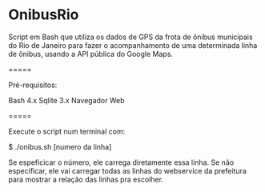 OnibusRio
=========

Script em Bash que utiliza os dados de GPS da frota de ônibus municipais do Rio de Janeiro para fazer o acompanhamento de uma determinada linha de ônibus, usando a API pública do Google Maps.

=====

Pré-requisitos:

Bash 4.x
Sqlite 3.x
Navegador Web

=====

Execute o script num terminal com:

$ ./onibus.sh [numero da linha]

Se espeficicar o número, ele carrega diretamente essa linha. Se não especificar, ele vai carregar todas as linhas do webservice da prefeitura para mostrar a relação das linhas pra escolher.

